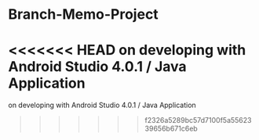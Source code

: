 # Branch-Memo-Project
<<<<<<< HEAD
on developing with Android Studio 4.0.1 / Java Application
=======
on developing with Android Studio 4.0.1 / Java Application
>>>>>>> f2326a5289bc57d7100f5a5562339656b671c6eb
